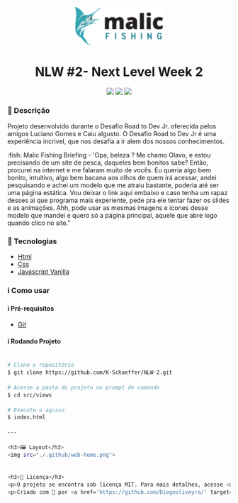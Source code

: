 <p align='center'><img width='200' src="./.github/logo.png"></p>
<h1 align='center'>NLW #2- Next Level Week 2</h1>
<p align='center'>
<img src="https://img.shields.io/github/repo-size/Diegooliveyra/Malic-Fishing">
<img src="https://img.shields.io/github/last-commit/Diegooliveyra/Malic-Fishing">
<img src="https://img.shields.io/github/license/Diegooliveyra/Malic-Fishing">
</p>

<h3>🔖 Descrição</h3>
<p>Projeto desenvolvido durante o Desafio Road to Dev Jr. oferecida pelos amigos Luciano Gomes e Caiu algusto. O Desafio Road to Dev Jr é uma experiência incrivel, que nos desafia a ir alem dos nossos conhecimentos.<p>

<p>:fish: Malic Fishing Briefing - 'Opa, beleza ? Me chamo Olavo, e estou precisando de um site de pesca, daqueles bem bonitos sabe? Então, procurei na internet e me falaram muito de vocês. Eu queria algo bem bonito, intuitivo, algo bem bacana aos olhos de quem irá acessar, andei pesquisando e achei um modelo que me atraiu bastante, poderia até ser uma página estática. Vou deixar o link aqui embaixo e caso tenha um rapaz desses ai que programa mais experiente, pede pra ele tentar fazer os slides e as animações. Ahh, pode usar as mesmas imagens e icones desse modelo que mandei e quero só a página principal, aquele que abre logo quando clico no site."
<p>


<h3>🚀 Tecnologias</h3>
<ul>
    <li><a href="" target="_blank">Html</a></li>
    <li><a href="" target="_blank">Css</a></li>
    <li><a href="" target="_blank">Javascript Vanilla</a></li>
</ul>

<h3>ℹ️ Como usar</h3>

<h4>ℹ️ Pré-requisitos</h4>

<ul>
    <li><a href="" target="_blank">Git</a></li>
</ul>

<h4>ℹ️ Rodando Projeto</h4>

```bash

# Clone o repositório
$ git clone https://github.com/K-Schaeffer/NLW-2.git

# Acesse a pasta do projeto no prompt de comando
$ cd src/views

# Execute o aquivo
$ index.html

---

<h3>🖼 Layout</h3>
<img src="./.github/web-home.png">


<h3>📝 Licença</h3>
<p>O projeto se encontra sob licença MIT. Para mais detalhes, acesse <a href='LICENSE'>license<a>.</p>
<p>Criado com 💙 por <a href='https://github.com/Diegooliveyra/' target='blank'>Diego Oliveira</a></p>